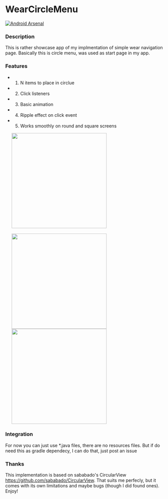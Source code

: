 # WearCircleMenu
[![Android Arsenal](https://img.shields.io/badge/Android%20Arsenal-WearCircleMenu-brightgreen.svg?style=flat)](http://android-arsenal.com/details/3/1754)

### Description
This is rather showcase app of my implmentation of simple wear navigation page. Basically this is circle menu, was used as start page in my app.
### Features
+ 1. N items to place in circlue
+ 2. Click listeners
+ 3. Basic animation 
+ 4. Ripple effect on click event
+ 5. Works smoothly on round and square screens
 
<img width='300' hspace='20' align='left' src='https://drive.google.com/uc?id=0B3hs6EXn55WUV1dDT3dBVVNudjg' />
<br clear="all"/>
<br clear="all"/>
<img width='300' hspace='20' align='left' src='https://drive.google.com/uc?id=0B3hs6EXn55WUMkEzRk52ZkNSODQ' />
<img width='300' hspace='20' src='https://drive.google.com/uc?id=0B3hs6EXn55WUdWtRdTNfUjNEdTA' />
 
 <br clear="all"/>



### Integration
For now you can just use *.java files, there are no resources files. But if do need this as gradle dependecy, I can do that, just post an issue

### Thanks
This implementation is based on sababado's CircularView https://github.com/sababado/CircularView. That suits me perfecly, but it comes with its own limitations and maybe bugs (though I did found ones). Enjoy!
